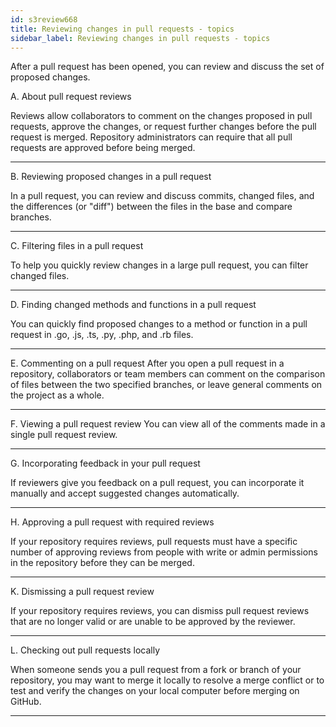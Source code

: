 ```yaml
---
id: s3review668
title: Reviewing changes in pull requests - topics
sidebar_label: Reviewing changes in pull requests - topics
---
```




After a pull request has been opened, you can review and discuss the set of proposed changes.



A. About pull request reviews

Reviews allow collaborators to comment on the changes proposed in pull requests, approve the changes, or request further changes before the pull request is merged. Repository administrators can require that all pull requests are approved before being merged.

---

B. Reviewing proposed changes in a pull request

In a pull request, you can review and discuss commits, changed files, and the differences (or "diff") between the files in the base and compare branches.

---

C. Filtering files in a pull request

To help you quickly review changes in a large pull request, you can filter changed files.

---

D. Finding changed methods and functions in a pull request

You can quickly find proposed changes to a method or
function in a pull request in .go, .js, .ts, .py, .php, and .rb files.

---

E. Commenting on a pull request
After you open a pull request in a repository, collaborators or team members can comment on the comparison of files between the two specified branches, or leave general comments on the project as a whole.


---

F. Viewing a pull request review
You can view all of the comments made in a single pull request review.



---

G. Incorporating feedback in your pull request

If reviewers give you feedback on a pull request, you can incorporate it manually and accept suggested changes automatically.


---

H. Approving a pull request with required reviews

If your repository requires reviews,
pull requests must have a specific number of approving
reviews from people with write or admin permissions in the repository before they can be merged.



---

K.  Dismissing a pull request review

If your repository requires reviews, you can dismiss
pull request reviews that are no longer valid or are
unable to be approved by the reviewer.


---

L. Checking out pull requests locally

When someone sends you a pull request from a fork or branch of your repository,
you may want to merge it locally to resolve a merge
conflict or to test and verify the changes on your local computer before merging on GitHub.

---
